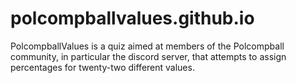 # polcompballvalues.github.io
PolcompballValues is a quiz aimed at members of the Polcompball community, in particular the discord server, that attempts to assign percentages for twenty-two different values.